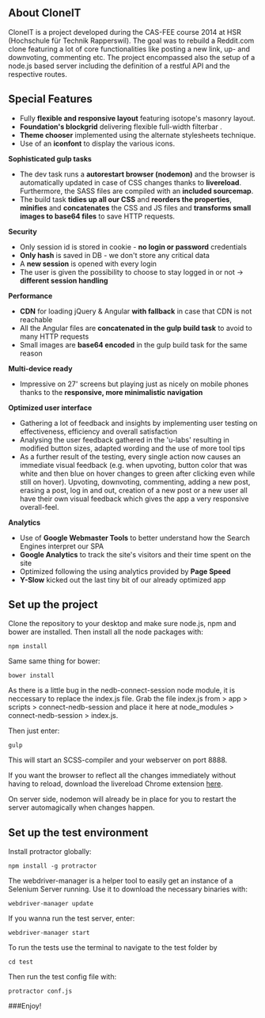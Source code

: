 **About CloneIT**
--
CloneIT is a project developed during the CAS-FEE course 2014 at HSR (Hochschule für Technik Rapperswil). The goal was to rebuild a Reddit.com clone featuring a lot of core functionalities like posting a new link, up- and downvoting, commenting etc. The project encompassed also the setup of a node.js based server including the definition of a restful API and the respective routes. 


**Special Features**
--
 * Fully __flexible and responsive layout__  featuring isotope's masonry layout.
 * **Foundation's blockgrid** delivering flexible full-width filterbar .
 * __Theme chooser__ implemented using the alternate stylesheets technique.
 * Use of an **iconfont** to display the various icons.


**Sophisticated gulp tasks**

 * The dev task runs a **autorestart browser (nodemon)** and the browser is automatically updated in case of CSS changes thanks to **livereload**. Furthermore, the SASS files are compiled with an **included sourcemap**.
 * The build task **tidies up all our CSS** and **reorders the properties**, **minifies** and **concatenates** the CSS and JS files and **transforms small images to base64 files** to save HTTP requests.

**Security**

 * Only session id is stored in cookie - **no login or password** credentials
 * **Only hash** is saved in DB - we don't store any critical data    
 * A **new session** is opened with every login
 * The user is given the possibility to choose to stay logged in or not -> **different session handling**

**Performance**

 * **CDN** for loading jQuery & Angular **with fallback** in case that CDN is not reachable
 * All the Angular files are **concatenated in the gulp build task** to avoid to many HTTP requests
 * Small images are **base64 encoded** in the gulp build task for the same reason

**Multi-device ready**

 * Impressive on 27' screens but playing just as nicely on mobile phones thanks to the **responsive, more minimalistic navigation**
 
**Optimized user interface**
 
 * Gathering a lot of feedback and insights by implementing user testing on effectiveness, efficiency and overall satisfaction
 * Analysing the user feedback gathered in the 'u-labs' resulting in modified button sizes, adapted wording and the use of more tool tips
 * As a further result of the testing, every single action now causes an immediate visual feedback (e.g. when upvoting, button color that was white and then blue on hover changes to green after clicking even while still on hover). Upvoting, downvoting, commenting, adding a new post, erasing a post, log in and out, creation of a new post or a new user all have their own visual feedback which gives the app a very responsive overall-feel.
 
**Analytics**

 * Use of **Google Webmaster Tools** to better understand how the Search Engines interpret our SPA
 * **Google Analytics** to track the site's visitors and their time spent on the site
 * Optimized following the using analytics provided by **Page Speed** 
 * **Y-Slow** kicked out the last tiny bit of our already optimized app


**Set up the project**
--

Clone the repository to your desktop and make sure node.js, npm and bower are installed. Then install all the node packages with:
```
npm install
```
Same same thing for bower:
```
bower install
```

As there is a little bug in the nedb-connect-session node module, it is neccessary to replace the index.js file. Grab the file index.js from > app > scripts > connect-nedb-session and place it here at node_modules > connect-nedb-session > index.js.

Then just enter:
```
gulp 
```    
This will start an SCSS-compiler and your webserver on port 8888.

If you want the browser to reflect all the changes immediately without having to reload, download the livereload Chrome extension [here](https://chrome.google.com/webstore/detail/livereload/jnihajbhpnppcggbcgedagnkighmdlei?hl=en). 

On server side, nodemon will already be in place for you to restart the server automagically when changes happen.


**Set up the test environment**
-- 
Install protractor globally:
``` 
npm install -g protractor
```
The webdriver-manager is a helper tool to easily get an instance of a Selenium Server running. Use it to download the necessary binaries with:
``` 
webdriver-manager update
```
If you wanna run the test server, enter:
``` 
webdriver-manager start
```
To run the tests use the terminal to navigate to the test folder by

```
cd test
```
 
Then run the test config file with:

```
protractor conf.js
```


###Enjoy!

